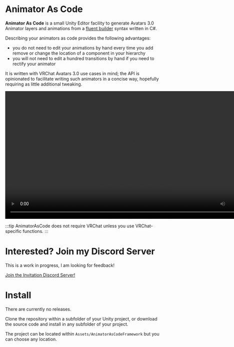 ﻿# Animator As Code

**Animator As Code** is a small Unity Editor facility to generate Avatars 3.0 Animator layers and animations from a [fluent builder](https://en.wikipedia.org/wiki/Fluent_interface) syntax written in C#.

Describing your animators as code provides the following advantages:

- you do not need to edit your animations by hand every time you add remove or change the location of a component in your hierarchy
- you will not need to edit a hundred transitions by hand if you need to rectify your animator

It is written with VRChat Avatars 3.0 use cases in mind; the API is opinionated to facilitate writing such animators in a concise way, hopefully requiring as little additional tweaking.

<video controls width="816" autostart="false">
    <source src="https://user-images.githubusercontent.com/60819407/157751278-475538c7-3310-4fa5-9a87-3651c85eaa1c.mp4" />
</video>

:::tip
AnimatorAsCode does not require VRChat unless you use VRChat-specific functions.
:::

# Interested? Join my Discord Server

This is a work in progress, I am looking for feedback!

[Join the Invitation Discord Server!](https://discord.com/invite/58fWAUTYF8)

# Install

There are currently no releases.

Clone the repository within a subfolder of your Unity project, or download the source code and install in any subfolder of your project.

The project can be located within `Assets/AnimatorAsCodeFramework` but you can choose any location.
